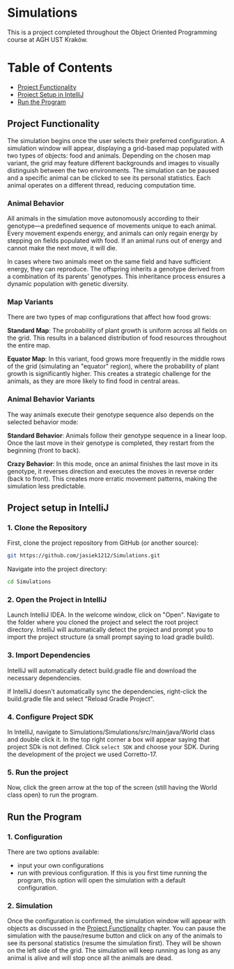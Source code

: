 # Simulations

This is a project completed throughout the Object Oriented Programming course at AGH UST Kraków. 

# Table of Contents
- [Project Functionality](#project-functionality)
- [Project Setup in IntelliJ](#project-setup-in-intellij)
- [Run the Program](#run-the-program)

## Project Functionality

The simulation begins once the user selects their preferred configuration. A simulation window will appear, displaying a grid-based map populated with two types of objects: food and animals. Depending on the chosen map variant, the grid may feature different backgrounds and images to visually distinguish between the two environments. The simulation can be paused and a specific animal can be clicked to see its personal statistics. Each animal operates on a different thread, reducing computation time.

### Animal Behavior

All animals in the simulation move autonomously according to their genotype—a predefined sequence of movements unique to each animal. Every movement expends energy, and animals can only regain energy by stepping on fields populated with food. If an animal runs out of energy and cannot make the next move, it will die.

In cases where two animals meet on the same field and have sufficient energy, they can reproduce. The offspring inherits a genotype derived from a combination of its parents' genotypes. This inheritance process ensures a dynamic population with genetic diversity.

### Map Variants
There are two types of map configurations that affect how food grows:

**Standard Map**:
The probability of plant growth is uniform across all fields on the grid. This results in a balanced distribution of food resources throughout the entire map.

**Equator Map**:
In this variant, food grows more frequently in the middle rows of the grid (simulating an "equator" region), where the probability of plant growth is significantly higher. This creates a strategic challenge for the animals, as they are more likely to find food in central areas.

### Animal Behavior Variants
The way animals execute their genotype sequence also depends on the selected behavior mode:

**Standard Behavior**:
Animals follow their genotype sequence in a linear loop. Once the last move in their genotype is completed, they restart from the beginning (front to back).

**Crazy Behavior**:
In this mode, once an animal finishes the last move in its genotype, it reverses direction and executes the moves in reverse order (back to front). This creates more erratic movement patterns, making the simulation less predictable.

## Project setup in IntelliJ

### 1. Clone the Repository
First, clone the project repository from GitHub (or another source):

```bash
git https://github.com/jasiek1212/Simulations.git
```
Navigate into the project directory:
```bash
cd Simulations
```
### 2. Open the Project in IntelliJ
Launch IntelliJ IDEA.
In the welcome window, click on "Open".
Navigate to the folder where you cloned the project and select the root project directory.
IntelliJ will automatically detect the project and prompt you to import the project structure (a small prompt saying to load gradle build).

### 3. Import Dependencies 
IntelliJ will automatically detect build.gradle file and download the necessary dependencies.

If IntelliJ doesn't automatically sync the dependencies, right-click the build.gradle file and select "Reload Gradle Project".

### 4. Configure Project SDK
In IntelliJ, navigate to Simulations/Simulations/src/main/java/World class and double click it. In the top right corner a box will appear saying that project SDk is not defined. Click `select SDK` and choose your SDK. During the development of the project we used  Corretto-17.

### 5. Run the project

Now, click the green arrow at the top of the screen (still having the World class open) to run the program.

## Run the Program

### 1. Configuration

There are two options available:
* input your own configurations
* run with previous configuration. If this is you first time running the program, this option will open the simulation with a default configuration.

### 2. Simulation

Once the configuration is confirmed, the simulation window will appear with objects as discussed in the  [Project Functionality](#project-functionality) chapter. You can pause the simulation with the pause/resume button and click on any of the animals to see its personal statistics (resume the simulation first). They will be shown on the left side of the grid. The simulation will keep running as long as any animal is alive and will stop once all the animals are dead.
